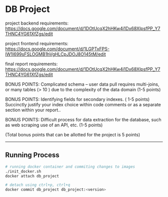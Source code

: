 # DB Project

project backend requirements: https://docs.google.com/document/d/1DOtUcqX2hHKw4i1Dx68XlpsfPP_Y7THNC4YG61XfZgs/edit

project frontend requirements: https://docs.google.com/document/d/1LGPTxFPS-IW1I699sFSLOGMB1hVgHLCpJDOJ8O145tM/edit

final report requirements: https://docs.google.com/document/d/1DOtUcqX2hHKw4i1Dx68XlpsfPP_Y7THNC4YG61XfZgs/edit

BONUS POINTS: Complicated schema – user data pull requires multi-joins, or many tables (> 10 ) due to the complexity of the data domain (1-5 points)

BONUS POINTS:  Identifying fields for secondary indexes. ( 1-5 points) Succinctly justify your index choice within code comments or as a separate section within your report..  

BONUS POINTS: Difficult process for data extraction for the database, such as web scraping use of an API, etc. (1-5 points) 

(Total bonus points that can be allotted for the project is 5 points)

---

## Running Process
```bash
# running docker container and commiting changes to images
./init_docker.sh
docker attach db_project

# detach using ctrl+p, ctrl+q
docker commit db_project db_project:<version>
```
